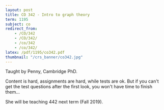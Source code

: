 ```yaml
---
layout: post
title: CO 342 - Intro to graph theory
term: 1195
subject: co
redirect_from:
    - /CO/342
    - /CO/342/
    - /co/342
    - /co/342/
latex: /pdf/1195/co342.pdf
thumbnail: "/crs_banner/co342.jpg"
---
```


Taught by Penny, Cambridge PhD.

Content is hard, assignments are hard, while tests are ok. But if you can't get the test questions after the first look, you won't have time to finish them...

She will be teaching 442 next term (Fall 2019).
